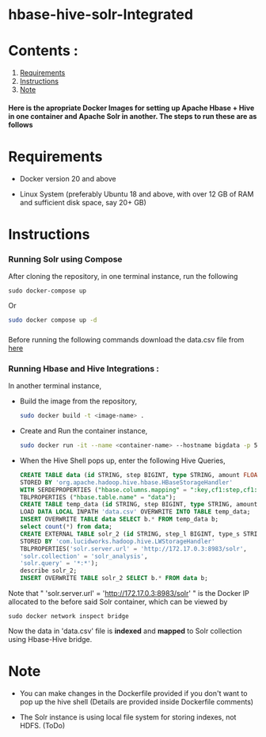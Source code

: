 # hbase-hive-solr-Integrated

# Contents :
1. [Requirements](#requirements)
2. [Instructions](#instructions)
3. [Note](#note)

#### Here is the apropriate Docker Images for setting up Apache Hbase + Hive in one container and Apache Solr in another. The steps to run these are as follows

# Requirements

- Docker version 20 and above
  
- Linux System (preferably Ubuntu 18 and above, with over 12 GB of RAM and sufficient disk space, say 20+ GB)
  

# Instructions

### Running Solr using Compose

After cloning the repository, in one terminal instance, run the following

```shell
sudo docker-compose up
```

Or

```bash
sudo docker compose up -d
```

###

Before running the following commands download the data.csv file from [here](https://drive.google.com/drive/folders/110-fO9rZc-y2sf8aeoX0IC9fWGx7FQ89?usp=sharing)

### Running Hbase and Hive Integrations :

In another terminal instance,

- Build the image from the repository,
  ```bash
  sudo docker build -t <image-name> .
  ```
  
- Create and Run the container instance,
  ```bash
  sudo docker run -it --name <container-name> --hostname bigdata -p 50070:50070 -p 8088:8088 -p 10020:10020 -p 9042:9042 -p 10000:10000 -p 10001:10001 -p 10002:10002 <image-name>
  ```
  
- When the Hive Shell pops up, enter the following Hive Queries,
  ```sql
  CREATE TABLE data (id STRING, step BIGINT, type STRING, amount FLOAT, nameOrig STRING, oldbalanceOrg FLOAT, newbalanceOrig FLOAT, nameDest STRING, oldbalanceDest FLOAT, newbalanceDest FLOAT,isFruad  TINYINT, isFlaggedFruad TINYINT)
  STORED BY 'org.apache.hadoop.hive.hbase.HBaseStorageHandler'
  WITH SERDEPROPERTIES ("hbase.columns.mapping" = ":key,cf1:step,cf1:type,cf1:amount,cf1:nameOrig,cf1:oldbalanceOrg,cf1:newbalanceOrig,cf1:nameDest,cf1:oldbalanceDest,cf1:newbalanceDest,cf1:isFruad,cf1: isFlaggedFruad")
  TBLPROPERTIES ("hbase.table.name" = "data");
  CREATE TABLE temp_data (id STRING, step BIGINT, type STRING, amount FLOAT, nameOrig STRING, oldbalanceOrg FLOAT, newbalanceOrig FLOAT, nameDest STRING, oldbalanceDest FLOAT, newbalanceDest FLOAT,isFruad  TINYINT, isFlaggedFruad TINYINT) ROW FORMAT DELIMITED FIELDS TERMINATED BY ',';
  LOAD DATA LOCAL INPATH 'data.csv' OVERWRITE INTO TABLE temp_data;
  INSERT OVERWRITE TABLE data SELECT b.* FROM temp_data b;
  select count(*) from data;
  CREATE EXTERNAL TABLE solr_2 (id STRING, step_l BIGINT, type_s STRING, amount_f FLOAT, nameOrig_s STRING, oldbalanceOrg_f FLOAT, newbalanceOrig_f FLOAT, nameDest_s STRING, oldbalanceDest_f FLOAT, newbalanceDest_f FLOAT,isFruad_i  TINYINT, isFlaggedFruad_i TINYINT)
  STORED BY 'com.lucidworks.hadoop.hive.LWStorageHandler'
  TBLPROPERTIES('solr.server.url' = 'http://172.17.0.3:8983/solr',
  'solr.collection' = 'solr_analysis',
  'solr.query' = '*:*');
  describe solr_2;
  INSERT OVERWRITE TABLE solr_2 SELECT b.* FROM data b;
  ```
  

Note that " 'solr.server.url' = 'http://172.17.0.3:8983/solr' " is the Docker IP allocated to the before said Solr container, which can be viewed by

```shell
sudo docker network inspect bridge
```

Now the data in 'data.csv' file is **indexed** and **mapped** to Solr collection using Hbase-Hive bridge.

# Note

- You can make changes in the Dockerfile provided if you don't want to pop up the hive shell (Details are provided inside Dockerfile comments)
  
- The Solr instance is using local file system for storing indexes, not HDFS. (ToDo)
